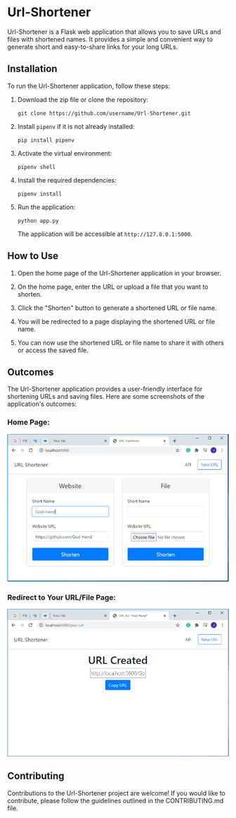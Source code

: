 # Url-Shortener

Url-Shortener is a Flask web application that allows you to save URLs and files with shortened names. It provides a simple and convenient way to generate short and easy-to-share links for your long URLs.

## Installation

To run the Url-Shortener application, follow these steps:

1. Download the zip file or clone the repository:

   ```
   git clone https://github.com/username/Url-Shortener.git
   ```

2. Install `pipenv` if it is not already installed:

   ```
   pip install pipenv
   ```

3. Activate the virtual environment:

   ```
   pipenv shell
   ```

4. Install the required dependencies:

   ```
   pipenv install
   ```

5. Run the application:

   ```
   python app.py
   ```

   The application will be accessible at `http://127.0.0.1:5000`.

## How to Use

1. Open the home page of the Url-Shortener application in your browser.

2. On the home page, enter the URL or upload a file that you want to shorten.

3. Click the "Shorten" button to generate a shortened URL or file name.

4. You will be redirected to a page displaying the shortened URL or file name.

5. You can now use the shortened URL or file name to share it with others or access the saved file.

## Outcomes

The Url-Shortener application provides a user-friendly interface for shortening URLs and saving files. Here are some screenshots of the application's outcomes:

### Home Page:
![Home Page](https://github.com/jitendra-shrarma/Url-Shortener/blob/master/outcome/home_page.PNG)

### Redirect to Your URL/File Page:
![Your URL/File Page](https://github.com/jitendra-shrarma/Url-Shortener/blob/master/outcome/your_url.PNG)

## Contributing

Contributions to the Url-Shortener project are welcome! If you would like to contribute, please follow the guidelines outlined in the CONTRIBUTING.md file.
